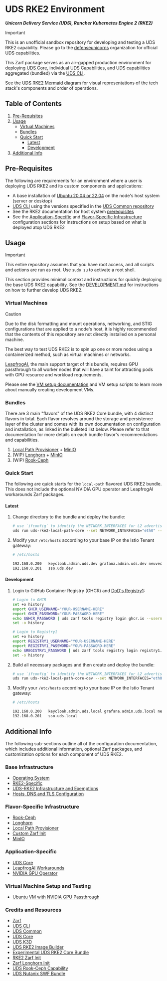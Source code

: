 # UDS RKE2 Environment

**_Unicorn Delivery Service (UDS), Rancher Kubernetes Engine 2 (RKE2)_**

> [!IMPORTANT]
> This is an unofficial sandbox repository for developing and testing a UDS RKE2 capability. Please go to the [defenseunicorns](https://github.com/defenseunicorns) organization for official UDS capabilities.

This Zarf package serves as an air-gapped production environment for deploying [UDS Core](https://github.com/defenseunicorns/uds-core), individual UDS Capabilities, and UDS capabilities aggregated (bundled) via the [UDS CLI](https://github.com/defenseunicorns/uds-cli).

See the [UDS RKE2 Mermaid diagram](docs/DIAGRAM.md) for visual representations of the tech stack's components and order of operations.

## Table of Contents

1. [Pre-Requisites](#pre-requisites)
2. [Usage](#usage)
    - [Virtual Machines](#virtual-machines)
    - [Bundles](#bundles)
    - [Quick Start](#quick-start)
        - [Latest](#latest)
        - [Development](#development)
3. [Additional Info](#additional-info)

## Pre-Requisites

The following are requirements for an environment where a user is deploying UDS RKE2 and its custom components and applications:

- A base installation of [Ubuntu 20.04 or 22.04](https://ubuntu.com/download/server) on the node's host system (server or desktop)
- [UDS CLI](https://github.com/defenseunicorns/uds-cli/blob/main/README.md#install) using the versions specified in the [UDS Common repository](https://github.com/defenseunicorns/uds-common/blob/main/README.md#supported-tool-versions)
- See the RKE2 documentation for host system [prerequisites](https://docs.rke2.io/install/requirements)
- See the [Application-Specific](#application-specific) and [Flavor-Specific Infrastructure](#flavor-specific-infrastructure) configuration sections for instructions on setup based on what is deployed atop UDS RKE2

## Usage

> [!IMPORTANT]
> This entire repository assumes that you have root access, and all scripts and actions are run as root. Use `sudo su` to activate a root shell.

This section provides minimal context and instructions for quickly deploying the base UDS RKE2 capability. See the [DEVELOPMENT.md](docs/DEVELOPMENT.md) for instructions on how to further develop UDS RKE2.

### Virtual Machines

> [!CAUTION]
> Due to the disk formatting and mount operations, networking, and STIG configurations that are applied to a node's host, it is highly recommended that the contents of this repository are not directly installed on a personal machine.

The best way to test UDS RKE2 is to spin up one or more nodes using a containerized method, such as virtual machines or networks.

[LeapfrogAI](https://github.com/defenseunicorns/leapfrogai), the main support target of this bundle, requires GPU passthrough to all worker nodes that will have a taint for attracting pods with GPU resource and workload requirements.

Please see the [VM setup documentation](./docs/VM.md) and VM setup scripts to learn more about manually creating development VMs.

### Bundles

There are 3 main "flavors" of the UDS RKE2 Core bundle, with 4 distinct flavors in total. Each flavor revolves around the storage and persistence layer of the cluster and comes with its own documentation on configuration and installation, as linked in the bulleted list below. Please refer to that documentation for more details on each bundle flavor's recommendations and capabilities.

1. [Local Path Provisioner](./docs/LOCAL-PATH.md) + [MinIO](./docs/MINIO.md)
2. (WIP) [Longhorn](./docs/LONGHORN.md) + [MinIO](./docs/MINIO.md)
3. (WIP) [Rook-Ceph](./docs/ROOK-CEPH.md)

### Quick Start

The following are quick starts for the `local-path` flavored UDS RKE2 bundle. This does not include the optional NVIDIA GPU operator and LeapfrogAI workarounds Zarf packages.

#### Latest

1. Change directory to the bundle and deploy the bundle:

    ```bash
    # use `ifconfig` to identify the NETWORK_INTERFACES for L2 advertisement
    uds run uds-rke2-local-path-core --set NETWORK_INTERFACES="eth0" --set IP_ADDRESS_POOL="200, 201, 202, 203"
    ```

2. Modify your `/etc/hosts` according to your base IP on the Istio Tenant gateway:

    ```bash
    # /etc/hosts

    192.168.0.200   keycloak.admin.uds.dev grafana.admin.uds.dev neuvector.admin.uds.dev
    192.168.0.201   sso.uds.dev
    ```

#### Development

1. Login to GitHub Container Registry (GHCR) and [DoD's Registry1](https://registry1.dso.mil/):

    ```bash
    # Login to GHCR
    set +o history
    export GHCR_USERNAME="YOUR-USERNAME-HERE"
    export GHCR_PASSWORD="YOUR-PASSWORD-HERE"
    echo $GHCR_PASSWORD | uds zarf tools registry login ghcr.io --username $GHCR_USERNAME --password-stdin
    set -o history

    # Login to Registry1
    set +o history
    export REGISTRY1_USERNAME="YOUR-USERNAME-HERE"
    export REGISTRY1_PASSWORD="YOUR-PASSWORD-HERE"
    echo $REGISTRY1_PASSWORD | uds zarf tools registry login registry1.dso.mil --username $REGISTRY1_USERNAME --password-stdin
    set -o history
    ```

2. Build all necessary packages and then create and deploy the bundle:

    ```bash
    # use `ifconfig` to identify the NETWORK_INTERFACES for L2 advertisement
    uds run uds-rke2-local-path-core-dev --set NETWORK_INTERFACES="eth0" --set IP_ADDRESS_POOL="200, 201, 202, 203"
    ```

3. Modify your `/etc/hosts` according to your base IP on the Istio Tenant gateway:

    ```bash
    # /etc/hosts

    192.168.0.200   keycloak.admin.uds.local grafana.admin.uds.local neuvector.admin.uds.local
    192.168.0.201   sso.uds.local
    ```

## Additional Info

The following sub-sections outline all of the configuration documentation, which includes additional information, optional Zarf packages, and customization options for each component of UDS RKE2.

### Base Infrastructure

- [Operating System](docs/OS.md)
- [RKE2-Specific](docs/RKE2.md)
- [UDS-RKE2 Infrastructure and Exemptions](docs/UDS-RKE2.md)
- [Hosts, DNS and TLS Configuration](docs/DNS-TLS.md)

### Flavor-Specific Infrastructure

- [Rook-Ceph](docs/ROOK-CEPH.md)
- [Longhorn](docs/LONGHORN.md)
- [Local Path Provisioner](docs/LOCAL-PATH.md)
- [Custom Zarf Init](docs/INIT.md)
- [MinIO](docs/MINIO.md)

### Application-Specific

- [UDS Core](UDS-CORE.md)
- [LeapfrogAI Workarounds](docs/LEAPFROGAI.md)
- [NVIDIA GPU Operator](docs/NVIDIA-GPU-OPERATOR.md)

### Virtual Machine Setup and Testing

- [Ubuntu VM with NVIDIA GPU Passthrough](docs/VM.md)

### Credits and Resources

- [Zarf](https://github.com/defenseunicorns/zarf)
- [UDS CLI](https://github.com/defenseunicorns/uds-cli)
- [UDS Common](https://github.com/defenseunicorns/uds-common)
- [UDS Core](https://github.com/defenseunicorns/uds-core)
- [UDS K3D](https://github.com/defenseunicorns/uds-k3d)
- [UDS RKE2 Image Builder](https://github.com/defenseunicorns/uds-rke2-image-builder)
- [Experimental UDS RKE2 Core Bundle](https://github.com/docandrew/uds-core-rke2)
- [RKE2 Zarf Init](https://github.com/defenseunicorns/zarf-package-rke2-init)
- [Zarf Longhorn Init](https://github.com/defenseunicorns/zarf-init-longhorn)
- [UDS Rook-Ceph Capability](https://github.com/defenseunicorns/uds-capability-rook-ceph)
- [UDS Nutanix SWF Bundle](https://github.com/defenseunicorns/uds-bundle-software-factory-nutanix/tree/main)
